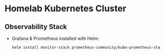 # Homelab Kubernetes Cluster

## Observability Stack

- Grafana & Prometheus installed with Helm:
  ```bash
  helm install monitor-stack prometheus-community/kube-prometheus-stack --namespace monitor --create-namespace

